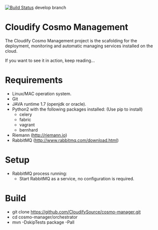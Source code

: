 [![Build Status](https://secure.travis-ci.org/CloudifySource/cosmo-manager.png?branch=develop)](http://travis-ci.org/CloudifySource/cosmo-manager) develop branch

# Cloudify Cosmo Management #

The Cloudify Cosmo Management project is the scafolding for the deployment, monitoring and automatic managing services 
installed on the cloud.


If you want to see it in action, keep reading...

Requirements
============

- Linux/MAC operation system.
- Git
- JAVA runtime 1.7 (openjdk or oracle).
- Python2 with the following packages installed: (Use pip to install)
	- celery
	- fabric
    - vagrant
    - bernhard
- Riemann (http://riemann.io)
- RabbitMQ (http://www.rabbitmq.com/download.html)


Setup
=====

- RabbitMQ process running:	
	- Start RabbitMQ as a service, no configuration is required.


Build
=====

- git clone https://github.com/CloudifySource/cosmo-manager.git
- cd cosmo-manager/orchestrator
- mvn -DskipTests package -Pall
